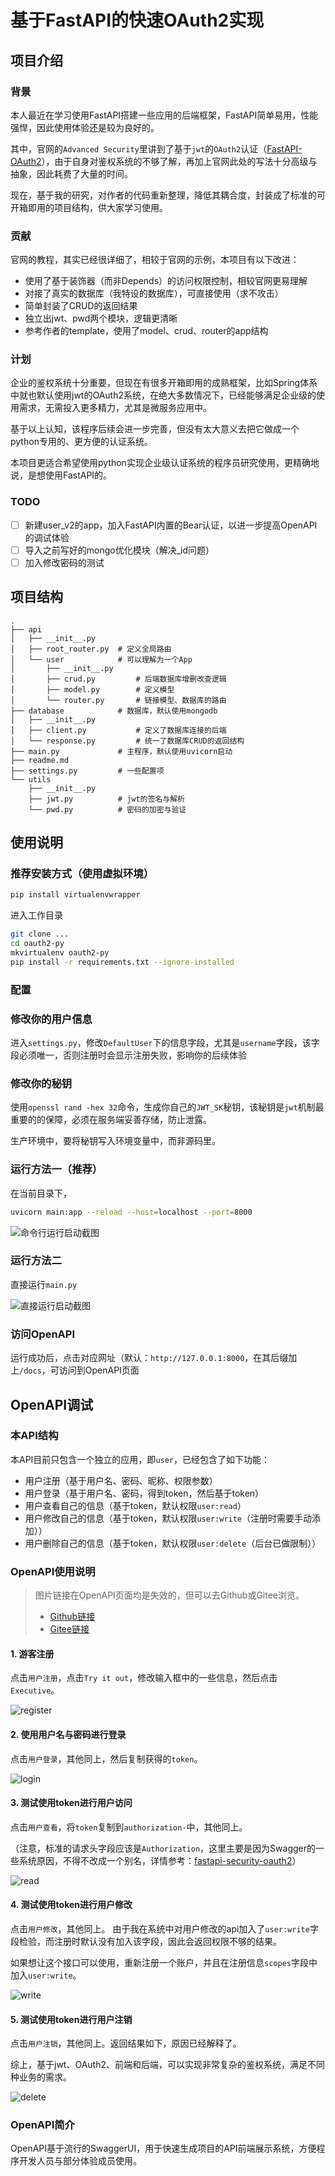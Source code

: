 # 基于FastAPI的快速OAuth2实现

## 项目介绍

### 背景

本人最近在学习使用FastAPI搭建一些应用的后端框架，FastAPI简单易用，性能强悍，因此使用体验还是较为良好的。

其中，官网的`Advanced Security`里讲到了基于`jwt`的`OAuth2`认证（[FastAPI-OAuth2](https://fastapi.tiangolo.com/advanced/security/oauth2-scopes/)），由于自身对鉴权系统的不够了解，再加上官网此处的写法十分高级与抽象，因此耗费了大量的时间。

现在，基于我的研究，对作者的代码重新整理，降低其耦合度，封装成了标准的可开箱即用的项目结构，供大家学习使用。

### 贡献

官网的教程，其实已经很详细了，相较于官网的示例，本项目有以下改进：
- 使用了基于装饰器（而非Depends）的访问权限控制，相较官网更易理解
- 对接了真实的数据库（我特设的数据库），可直接使用（求不攻击）
- 简单封装了CRUD的返回结果
- 独立出jwt、pwd两个模块，逻辑更清晰
- 参考作者的template，使用了model、crud、router的app结构

### 计划

企业的鉴权系统十分重要，但现在有很多开箱即用的成熟框架，比如Spring体系中就也默认使用jwt的OAuth2系统，在绝大多数情况下，已经能够满足企业级的使用需求，无需投入更多精力，尤其是微服务应用中。

基于以上认知，该程序后续会进一步完善，但没有太大意义去把它做成一个python专用的、更方便的认证系统。

本项目更适合希望使用python实现企业级认证系统的程序员研究使用，更精确地说，是想使用FastAPI的。

### TODO

- [ ] 新建user_v2的app，加入FastAPI内置的Bear认证，以进一步提高OpenAPI的调试体验
- [ ] 导入之前写好的mongo优化模块（解决_id问题）
- [ ] 加入修改密码的测试

## 项目结构

```text
.
├── api
│   ├── __init__.py
│   ├── root_router.py  # 定义全局路由
│   └── user            # 可以理解为一个App
│       ├── __init__.py
│       ├── crud.py         # 后端数据库增删改查逻辑
│       ├── model.py        # 定义模型
│       └── router.py       # 链接模型、数据库的路由
├── database            # 数据库，默认使用mongodb
│   ├── __init__.py
│   ├── client.py           # 定义了数据库连接的后端
│   └── response.py         # 统一了数据库CRUD的返回结构
├── main.py             # 主程序，默认使用uvicorn启动
├── readme.md
├── settings.py         # 一些配置项
└── utils               
    ├── __init__.py
    ├── jwt.py          # jwt的签名与解析
    └── pwd.py          # 密码的加密与验证
```

## 使用说明

### 推荐安装方式（使用虚拟环境）

```bash
pip install virtualenvwrapper
```

进入工作目录
```bash
git clone ...
cd oauth2-py
mkvirtualenv oauth2-py
pip install -r requirements.txt --ignore-installed
```

### 配置

### 修改你的用户信息

进入`settings.py`，修改`DefaultUser`下的信息字段，尤其是`username`字段，该字段必须唯一，否则注册时会显示注册失败，影响你的后续体验

### 修改你的秘钥

使用`openssl rand -hex 32`命令，生成你自己的`JWT_SK`秘钥，该秘钥是`jwt`机制最重要的的保障，必须在服务端妥善存储，防止泄露。

生产环境中，要将秘钥写入环境变量中，而非源码里。

### 运行方法一（推荐）
在当前目录下，

```bash
uvicorn main:app --reload --host=localhost --port=8000 
```

![命令行运行启动截图](assets/run-app-from-cmd.png)

### 运行方法二

直接运行`main.py`

![直接运行启动截图](assets/run-app-directly.png)

### 访问OpenAPI
运行成功后，点击对应网址（默认：`http://127.0.0.1:8000`，在其后缀加上`/docs`，可访问到OpenAPI页面

## OpenAPI调试
### 本API结构
本API目前只包含一个独立的应用，即`user`，已经包含了如下功能：
- 用户注册（基于用户名、密码、昵称、权限参数）
- 用户登录（基于用户名、密码，得到token，然后基于token）
- 用户查看自己的信息（基于token，默认权限`user:read`）
- 用户修改自己的信息（基于token，默认权限`user:write`（注册时需要手动添加））
- 用户删除自己的信息（基于token，默认权限`user:delete`（后台已做限制））

### OpenAPI使用说明
> 图片链接在OpenAPI页面均是失效的，但可以去Github或Gitee浏览。
> - [Github链接](https://github.com/MarkShawn2020/oauth2-py)
> - [Gitee链接](https://gitee.com/MarkShawn2020/oauth2-py)

#### 1. 游客注册
点击`用户注册`，点击`Try it out`，修改输入框中的一些信息，然后点击`Executive`。

![register](assets/openapi-register.png)

#### 2. 使用用户名与密码进行登录
点击`用户登录`，其他同上，然后复制获得的`token`。

![login](assets/openapi-login.png)

#### 3. 测试使用token进行用户访问
点击`用户查看`，将`token`复制到`authorization-`中，其他同上。

（注意，标准的请求头字段应该是`Authorization`，这里主要是因为Swagger的一些系统原因，不得不改成一个别名，详情参考：[fastapi-security-oauth2](https/github.cotiangolfastapissue612)）

![read](assets/openapi-read.png)

#### 4. 测试使用token进行用户修改

点击`用户修改`，其他同上。
由于我在系统中对用户修改的api加入了`user:write`字段检验，而注册时默认没有加入该字段，因此会返回权限不够的结果。

如果想让这个接口可以使用，重新注册一个账户，并且在注册信息`scopes`字段中加入`user:write`。

![write](assets/openapi-write.png)

#### 5. 测试使用token进行用户注销
点击`用户注销`，其他同上。返回结果如下，原因已经解释了。

综上，基于jwt、OAuth2、前端和后端，可以实现非常复杂的鉴权系统，满足不同种业务的需求。

![delete](assets/openapi-delete.png)

### OpenAPI简介
OpenAPI基于流行的SwaggerUI，用于快速生成项目的API前端展示系统，方便程序开发人员与部分体验成员使用。

